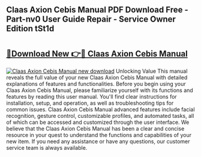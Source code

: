 ## Claas Axion Cebis Manual PDF Download Free - Part-nv0 User Guide Repair - Service Owner Edition tSt1d

# <h2><a href="http://bc63704.oget.top/?id=Claas+Axion+Cebis+Manual">🔗Download New 👉🔴 Claas Axion Cebis Manual</a></h2>

[![Claas Axion Cebis Manual new download](https://i.imgur.com/5g1atiW.png)](http://bc63704.oget.top/?id=Claas+Axion+Cebis+Manual)
Unlocking Value This manual reveals the full value of your new Claas Axion Cebis Manual with detailed explanations of features and functionalities. Before you begin using your Claas Axion Cebis Manual, please familiarize yourself with its functions and features by reading this user manual. You'll find clear instructions for installation, setup, and operation, as well as troubleshooting tips for common issues. Claas Axion Cebis Manual advanced features include facial recognition, gesture control, customizable profiles, and automated tasks, all of which can be accessed and customized through the user interface. We believe that the Claas Axion Cebis Manual has been a clear and concise resource in your quest to understand the functions and capabilities of your new item. If you need any assistance or have any questions, our customer service team is always available.
